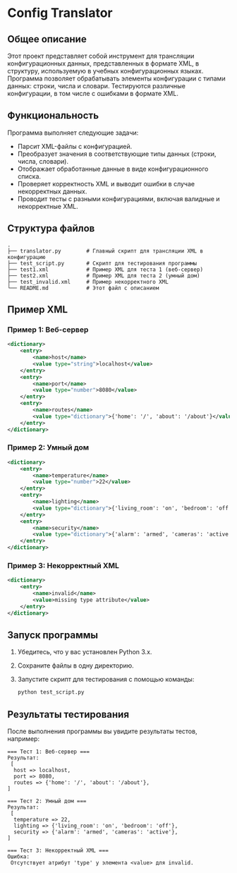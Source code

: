 
# Config Translator

## Общее описание

Этот проект представляет собой инструмент для трансляции конфигурационных данных, представленных в формате XML, в структуру, используемую в учебных конфигурационных языках. Программа позволяет обрабатывать элементы конфигурации с типами данных: строки, числа и словари. Тестируются различные конфигурации, в том числе с ошибками в формате XML.

## Функциональность

Программа выполняет следующие задачи:
- Парсит XML-файлы с конфигурацией.
- Преобразует значения в соответствующие типы данных (строки, числа, словари).
- Отображает обработанные данные в виде конфигурационного списка.
- Проверяет корректность XML и выводит ошибки в случае некорректных данных.
- Проводит тесты с разными конфигурациями, включая валидные и некорректные XML.

## Структура файлов

```
.
├── translator.py        # Главный скрипт для трансляции XML в конфигурацию
├── test_script.py       # Скрипт для тестирования программы
├── test1.xml            # Пример XML для теста 1 (веб-сервер)
├── test2.xml            # Пример XML для теста 2 (умный дом)
├── test_invalid.xml     # Пример некорректного XML
└── README.md            # Этот файл с описанием
```

## Пример XML

### Пример 1: Веб-сервер

```xml
<dictionary>
    <entry>
        <name>host</name>
        <value type="string">localhost</value>
    </entry>
    <entry>
        <name>port</name>
        <value type="number">8080</value>
    </entry>
    <entry>
        <name>routes</name>
        <value type="dictionary">{'home': '/', 'about': '/about'}</value>
    </entry>
</dictionary>
```

### Пример 2: Умный дом

```xml
<dictionary>
    <entry>
        <name>temperature</name>
        <value type="number">22</value>
    </entry>
    <entry>
        <name>lighting</name>
        <value type="dictionary">{'living_room': 'on', 'bedroom': 'off'}</value>
    </entry>
    <entry>
        <name>security</name>
        <value type="dictionary">{'alarm': 'armed', 'cameras': 'active'}</value>
    </entry>
</dictionary>
```

### Пример 3: Некорректный XML

```xml
<dictionary>
    <entry>
        <name>invalid</name>
        <value>missing type attribute</value>
    </entry>
</dictionary>
```

## Запуск программы

1. Убедитесь, что у вас установлен Python 3.x.
2. Сохраните файлы в одну директорию.
3. Запустите скрипт для тестирования с помощью команды:

   ```bash
   python test_script.py
   ```

## Результаты тестирования

После выполнения программы вы увидите результаты тестов, например:

```plaintext
=== Тест 1: Веб-сервер ===
Результат:
 [
  host => localhost,
  port => 8080,
  routes => {'home': '/', 'about': '/about'},
]

=== Тест 2: Умный дом ===
Результат:
 [
  temperature => 22,
  lighting => {'living_room': 'on', 'bedroom': 'off'},
  security => {'alarm': 'armed', 'cameras': 'active'},
]

=== Тест 3: Некорректный XML ===
Ошибка:
 Отсутствует атрибут 'type' у элемента <value> для invalid.
```

